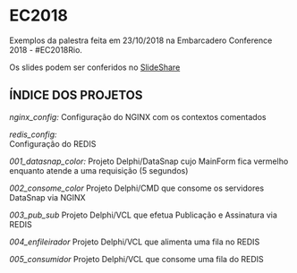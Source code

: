 # EC2018

Exemplos da palestra feita em 23/10/2018 na Embarcadero Conference 2018 - #EC2018Rio.

Os slides podem ser conferidos no [SlideShare](https://github.com/jmarioguedes/EC2018)


## ÍNDICE DOS PROJETOS

*nginx_config:* 
Configuração do NGINX com os contextos comentados

*redis_config:*  
Configuração do REDIS

*001_datasnap_color:* 
Projeto Delphi/DataSnap cujo MainForm fica vermelho enquanto atende a uma requisição (5 segundos)

*002_consome_color*
Projeto Delphi/CMD que consome os servidores DataSnap via NGINX

*003_pub_sub*
Projeto Delphi/VCL que efetua Publicação e Assinatura via REDIS

*004_enfileirador*
Projeto Delphi/VCL que alimenta uma fila no REDIS

*005_consumidor*
Projeto Delphi/VCL que consome uma fila do REDIS